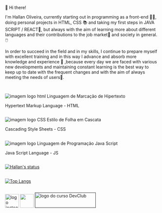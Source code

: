 📢 Hi there!

<p>I'm Hallan Oliveira, currently starting out in programming as a front-end 🧑‍💻, doing personal projects in HTML, CSS 📚 and taking my first steps in JAVA SCRIPT / REACT📌, but always with the aim of learning more about different languages and their contributions to the job market💼 and society in general.🖱️

In order to succeed in the field and in my skills, I continue to prepare myself with excellent training and in this way I advance and absorb more knowledge and experience 🚀 ,because every day we are faced with various new developments and maintaining constant learning is the best way to keep up to date with the frequent changes and with the aim of always meeting the needs of users📍.</p><br>



<img src="https://img.shields.io/badge/HTML5-E34F26?style=for-the-badge&logo=html5&logoColor=white" alt="imagem logo html Linguagem de Marcação de Hipertexto">
<p>Hypertext Markup Language - HTML</p>
<h2></h2>
<img src="https://img.shields.io/badge/CSS-239120?&style=for-the-badge&logo=css3&logoColor=white" alt="imagem logo CSS Estilo de Folha em Cascata">
<p>Cascading Style Sheets - CSS</p>
<h2></h2>
<img src="https://img.shields.io/badge/JavaScript-F7DF1E?style=for-the-badge&logo=javascript&logoColor=black" alt="imagem logo Linguagem de Programação Java Script">
<p>Java Script Language - JS</p>
<h2></h2>

[![Hallan's status](https://github-readme-stats.vercel.app/api?username=hallanoliveira)](https://github.com/anuraghazra/github-readme-stats)

<h2></h2>

[![Top Langs](https://github-readme-stats.vercel.app/api/top-langs/?username=hallanoliveira)](https://github.com/anuraghazra/github-readme-stats)


<h2></h2>

<a href="https://www.instagram.com/hallanolliveira/"><img width="45" height="45" src="https://img.icons8.com/glyph-neue/64/instagram-new--v1.png" alt="logo instagram"></a> 
<a href="https://www.facebook.com/hallan.p.oliveira"><img width="45" height="45" src="https://img.icons8.com/ios-glyphs/facebook.png"></a>
<a href=""><img width="200" height="50" src="https://rodolfomori.com.br/wp-content/uploads/2023/05/logo.png" alt="logo do curso DevClub"></a>



